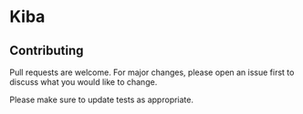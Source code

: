 # Kiba

## Contributing
Pull requests are welcome. For major changes, please open an issue first to discuss what you would like to change.

Please make sure to update tests as appropriate.
